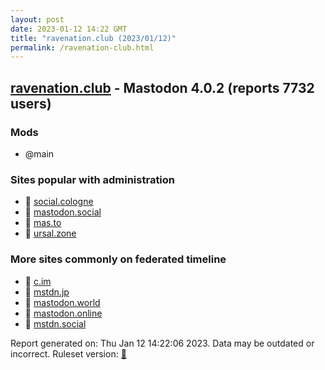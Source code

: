 ```yaml
---
layout: post
date: 2023-01-12 14:22 GMT
title: "ravenation.club (2023/01/12)"
permalink: /ravenation-club.html
---
```


## [ravenation.club](https://ravenation.club) - Mastodon 4.0.2 (reports 7732 users)

### Mods
 * @main

### Sites popular with administration

* 🐘 [social.cologne](/social-cologne.html)
* 🐘 [mastodon.social](/mastodon-social.html)
* 🐘 [mas.to](/mas-to.html)
* 🐘 [ursal.zone](/ursal-zone.html)

### More sites commonly on federated timeline

* 🐘 [c.im](/c-im.html)
* 🐘 [mstdn.jp](/mstdn-jp.html)
* 🐘 [mastodon.world](/mastodon-world.html)
* 🐘 [mastodon.online](/mastodon-online.html)
* 🐘 [mstdn.social](/mstdn-social.html)

Report generated on: Thu Jan 12 14:22:06 2023. Data may be outdated or incorrect.
Ruleset version: [🧁](/version-cupcake)
